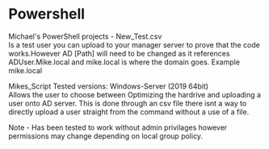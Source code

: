 # Powershell
Michael's PowerShell projects -  New_Test.csv \
Is a test user you can upload to your manager server to prove that the code works.However AD [Path] will need to be changed as it references ADUser.Mike.local and mike.local is where the domain goes.
Example 
mike.local 

Mikes_Script
Tested versions: Windows-Server (2019 64bit) \
Allows the user to choose between Optimizing the hardrive and uploading a user onto AD server. This is done through an csv file there isnt a way to directly upload a user straight from the command without a use of a file. 

Note - Has been tested to work without admin privilages however permissions may change depending on local group policy. 
 
